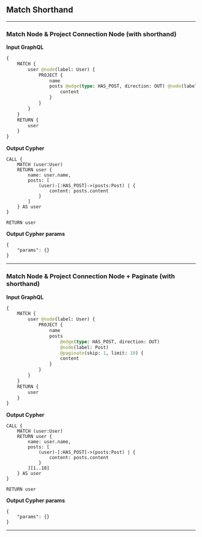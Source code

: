 ## Match Shorthand

---

### Match Node & Project Connection Node (with shorthand)

**Input GraphQL**

```graphql
{
    MATCH {
        user @node(label: User) {
            PROJECT {
                name
                posts @edge(type: HAS_POST, direction: OUT) @node(label: Post) {
                    content
                }
            }
        }
    }
    RETURN {
        user
    }
}
```

**Output Cypher**

```cypher
CALL {
    MATCH (user:User)
    RETURN user {
        name: user.name,
        posts: [
            (user)-[:HAS_POST]->(posts:Post) | {
                content: posts.content
            }
        ]
    } AS user
}

RETURN user
```

**Output Cypher params**

```params
{
    "params": {}
}
```

---

### Match Node & Project Connection Node + Paginate (with shorthand)

**Input GraphQL**

```graphql
{
    MATCH {
        user @node(label: User) {
            PROJECT {
                name
                posts
                    @edge(type: HAS_POST, direction: OUT)
                    @node(label: Post)
                    @paginate(skip: 1, limit: 10) {
                    content
                }
            }
        }
    }
    RETURN {
        user
    }
}
```

**Output Cypher**

```cypher
CALL {
    MATCH (user:User)
    RETURN user {
        name: user.name,
        posts: [
            (user)-[:HAS_POST]->(posts:Post) | {
                content: posts.content
            }
        ][1..10]
    } AS user
}

RETURN user
```

**Output Cypher params**

```params
{
    "params": {}
}
```

---
